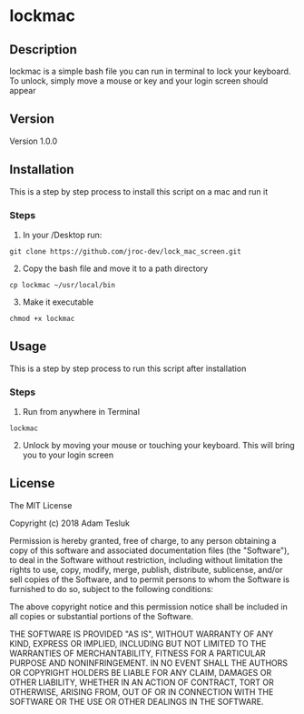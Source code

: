 # lockmac 

## Description

lockmac is a simple bash file you can run in terminal to lock your keyboard. To unlock, simply move a mouse or key and your login screen should appear

## Version

Version 1.0.0

## Installation

This is a step by step process to install this script on a mac and run it

### Steps

1. In your /Desktop run:

```git clone https://github.com/jroc-dev/lock_mac_screen.git```

2. Copy the bash file and move it to a path directory

```cp lockmac ~/usr/local/bin```

3. Make it executable

```chmod +x lockmac```

## Usage

This is a step by step process to run this script after installation

### Steps

1. Run from anywhere in Terminal

```lockmac```

2. Unlock by moving your mouse or touching your keyboard. This will bring you to your login screen

## License

The MIT License

Copyright (c) 2018 Adam Tesluk

Permission is hereby granted, free of charge, to any person obtaining a copy
of this software and associated documentation files (the "Software"), to deal
in the Software without restriction, including without limitation the rights
to use, copy, modify, merge, publish, distribute, sublicense, and/or sell
copies of the Software, and to permit persons to whom the Software is
furnished to do so, subject to the following conditions:

The above copyright notice and this permission notice shall be included in
all copies or substantial portions of the Software.

THE SOFTWARE IS PROVIDED "AS IS", WITHOUT WARRANTY OF ANY KIND, EXPRESS OR
IMPLIED, INCLUDING BUT NOT LIMITED TO THE WARRANTIES OF MERCHANTABILITY,
FITNESS FOR A PARTICULAR PURPOSE AND NONINFRINGEMENT. IN NO EVENT SHALL THE
AUTHORS OR COPYRIGHT HOLDERS BE LIABLE FOR ANY CLAIM, DAMAGES OR OTHER
LIABILITY, WHETHER IN AN ACTION OF CONTRACT, TORT OR OTHERWISE, ARISING FROM,
OUT OF OR IN CONNECTION WITH THE SOFTWARE OR THE USE OR OTHER DEALINGS IN
THE SOFTWARE.
